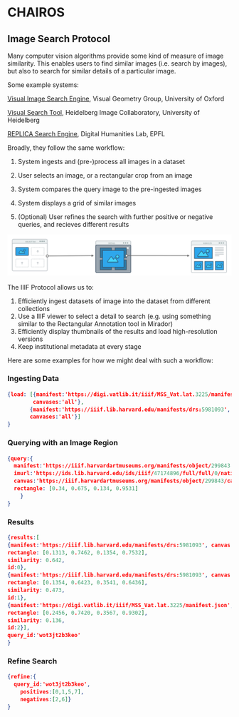 # CHAIROS 

## Image Search Protocol



Many computer vision algorithms provide some kind of measure of image similarity. This enables users to find similar images (i.e. search by images), but also to search for similar details of a particular image. 



Some example systems:

[Visual Image Search Engine](http://www.robots.ox.ac.uk/~vgg/software/vise/), Visual Geometry Group, University of Oxford

[Visual Search Tool](https://hciweb.iwr.uni-heidelberg.de/compvis/projects/visualSearch), Heidelberg Image Collaboratory, University of Heidelberg

[REPLICA Search Engine](https://diamond.timemachine.eu/), Digital Humanities Lab, EPFL



Broadly, they follow the same workflow:

1. System ingests and (pre-)process all images in a dataset

2. User selects an image, or a rectangular crop from an image

3. System compares the query image to the pre-ingested images

4. System displays a grid of similar images

5. (Optional) User refines the search with further positive or negative queries, and recieves different results

   



![image-20191002190352804](wireflow-imsearch.png)





The IIIF Protocol allows us to: 

1. Efficiently ingest datasets of image into the dataset from different collections
2. Use a IIIF viewer to select a detail to search (e.g. using something similar to the Rectangular Annotation tool in Mirador)
3. Efficiently display thumbnails of the results and load high-resolution versions
4. Keep institutional metadata at every stage



Here are some examples for how we might deal with such a workflow:



### Ingesting Data 

```json
{load: [{manifest:'https://digi.vatlib.it/iiif/MSS_Vat.lat.3225/manifest.json', 
        canvases:'all'}, 
       {manifest:'https://iiif.lib.harvard.edu/manifests/drs:5981093', 
       canvases:'all'}]
}
```



### Querying with an Image Region

```json
{query:{
  manifest:'https://iiif.harvardartmuseums.org/manifests/object/299843',
  imurl:'https://ids.lib.harvard.edu/ids/iiif/47174896/full/full/0/native.jpg',
  canvas:'https://iiif.harvardartmuseums.org/manifests/object/299843/canvas/canvas-47174896',
  rectangle: [0.34, 0.675, 0.134, 0.9531]
	}
}
```



### Results

```json
{results:[
{manifest:'https://iiif.lib.harvard.edu/manifests/drs:5981093', canvas:'https://iiif.lib.harvard.edu/manifests/drs:5981093/range/range-0-6-1-3.json',
rectangle: [0.1313, 0.7462, 0.1354, 0.7532],
similarity: 0.642, 
id:0},
{manifest:'https://iiif.lib.harvard.edu/manifests/drs:5981093', canvas:'https://iiif.lib.harvard.edu/manifests/drs:5981093/range/range-0-6-1-7.json',,
rectangle: [0.1354, 0.6423, 0.3541, 0.6436],
similarity: 0.473, 
id:1},
{manifest:'https://digi.vatlib.it/iiif/MSS_Vat.lat.3225/manifest.json', canvas:'https://digi.vatlib.it/iiif/MSS_Vat.lat.3225/canvas/p0002',,
rectangle: [0.2456, 0.7420, 0.3567, 0.9302],
similarity: 0.136, 
id:2}],
query_id:'wot3jt2b3keo'
}
```



### Refine Search

```json
{refine:{
  query_id:'wot3jt2b3keo',
	positives:[0,1,5,7],
	negatives:[2,6]}
}
```